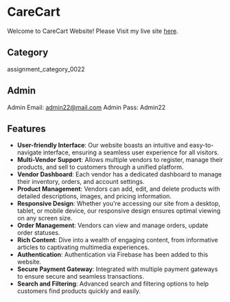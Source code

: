 # CareCart

Welcome to CareCart Website! Please Visit my live site [here](https://b9a12-73e3e.web.app/).

## Category
assignment_category_0022

## Admin
Admin Email: admin22@mail.com
Admin Pass: Admin22


## Features

- **User-friendly Interface**: Our website boasts an intuitive and easy-to-navigate interface, ensuring a seamless user experience for all visitors.
- **Multi-Vendor Support**: Allows multiple vendors to register, manage their products, and sell to customers through a unified platform.
- **Vendor Dashboard**: Each vendor has a dedicated dashboard to manage their inventory, orders, and account settings.
- **Product Management**: Vendors can add, edit, and delete products with detailed descriptions, images, and pricing information.
- **Responsive Design**: Whether you're accessing our site from a desktop, tablet, or mobile device, our responsive design ensures optimal viewing on any screen size.
- **Order Management**: Vendors can view and manage orders, update order statuses.
- **Rich Content**: Dive into a wealth of engaging content, from informative articles to captivating multimedia experiences.
- **Authentication**: Authentication via Firebase has been added to this website.
- **Secure Payment Gateway**: Integrated with multiple payment gateways to ensure secure and seamless transactions.
- **Search and Filtering**: Advanced search and filtering options to help customers find products quickly and easily.
